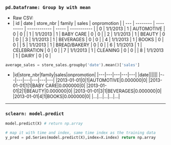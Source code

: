 ### `pd.Dataframe: Group by with mean`
- Raw CSV:
- | id  | date     | store_nbr | family       | sales | onpromotion |
| --- | -------- | --------- | ------------ | ----- | ----------- |
| 0   | 1/1/2013 | 1         | AUTOMOTIVE   | 0     | 0           |
| 1   | 1/1/2013 | 1         | BABY CARE    | 0     | 0           |
| 2   | 1/1/2013 | 1         | BEAUTY       | 0     | 0           |
| 3   | 1/1/2013 | 1         | BEVERAGES    | 0     | 0           |
| 4   | 1/1/2013 | 1         | BOOKS        | 0     | 0           |
| 5   | 1/1/2013 | 1         | BREAD/BAKERY | 0     | 0           |
| 6   | 1/1/2013 | 1         | CELEBRATION  | 0     | 0           |
| 7   | 1/1/2013 | 1         | CLEANING     | 0     | 0           |
| 8   | 1/1/2013 | 1         | DAIRY        | 0     | 0           |
```python
average_sales = store_sales.groupby('date').mean()['sales']
 ```
- |id|store_nbr|family|sales|onpromotion|
|---|---|---|---|---|
|date||||||
|---|---|---|---|---|---|
|2013-01-01|0|1|AUTOMOTIVE|0.000000|0|
|2013-01-01|1|1|BABY CARE|0.000000|0|
|2013-01-01|2|1|BEAUTY|0.000000|0|
|2013-01-01|3|1|BEVERAGES|0.000000|0|
|2013-01-01|4|1|BOOKS|0.000000|0|
|...|...|...|...|...|
---

### `sclearn: model.predict`
```python
model.predict(X) # return np.array

# map it with time and index, same time index as the training data
y_pred = pd.Series(model.predict(X),index=X.index) return np.array
 ```